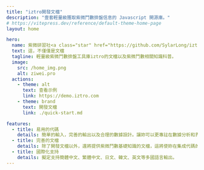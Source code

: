 ```yaml
---
title: "iztro開發文檔"
description: "壹套輕量級獲取紫微鬥數排盤信息的 Javascript 開源庫。"
# https://vitepress.dev/reference/default-theme-home-page
layout: home

hero:
  name: 紫微研習社<a class="star" href="https://github.com/SylarLong/iztro" target="_blank"><img src="https://img.shields.io/github/stars/sylarlong/iztro.svg?style=social&label=Star" alt="iztro" /></a>
  text: 這，不僅僅是文檔
  tagline: 輕量級紫微鬥數排盤工具庫iztro的文檔以及紫微鬥數相關知識科普。
  image:
    src: /home_img.png
    alt: ziwei.pro
  actions:
    - theme: alt
      text: 查看示例
      link: https://demo.iztro.com
    - theme: brand
      text: 開發文檔
      link: ./quick-start.md

features:
  - title: 易用的代碼
    details: 簡單的輸入，完善的輸出以及合理的數據設計。讓妳可以更專註在數據分析和界面設計上。
  - title: 完善的文檔
    details: 除了開發文檔以外，還將提供紫微鬥數基礎知識的文檔，這將使妳在集成代碼的時候如虎添翼。
  - title: 國際化支持
    details: 擬定支持簡體中文、繁體中文、日文、韓文、英文等多國語言輸出。
---
```

